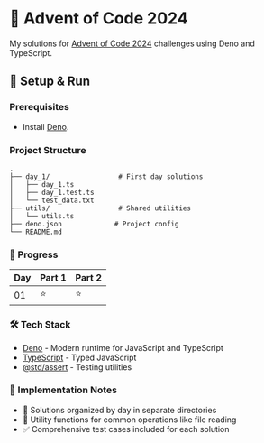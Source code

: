 # 🎄 Advent of Code 2024

My solutions for [Advent of Code 2024](https://adventofcode.com/2024) challenges using Deno and TypeScript.

## 🚀 Setup & Run

### Prerequisites

- Install [Deno](https://deno.land/).

### Project Structure

```
.
├── day_1/                 # First day solutions
│   ├── day_1.ts
│   ├── day_1.test.ts
│   └── test_data.txt
├── utils/                 # Shared utilities
│   └── utils.ts
├── deno.json             # Project config
└── README.md
```

### 🎯 Progress

| Day | Part 1 | Part 2 |
| --- | ------ | ------ |
| 01  | ⭐     | ⭐     |

### 🛠️ Tech Stack

- [Deno](https://deno.land/) - Modern runtime for JavaScript and TypeScript
- [TypeScript](https://www.typescriptlang.org/) - Typed JavaScript
- [@std/assert](https://deno.land/std/assert) - Testing utilities

### 📝 Implementation Notes

- 📁 Solutions organized by day in separate directories
- 🔧 Utility functions for common operations like file reading
- ✅ Comprehensive test cases included for each solution
